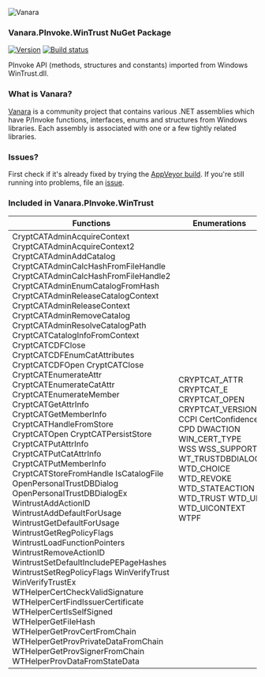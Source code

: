 ﻿![Vanara](https://raw.githubusercontent.com/dahall/Vanara/master/docs/icons/VanaraHeading.png)
### **Vanara.PInvoke.WinTrust NuGet Package**
[![Version](https://img.shields.io/nuget/v/Vanara.PInvoke.WinTrust?label=NuGet&style=flat-square)](https://github.com/dahall/Vanara/releases)
[![Build status](https://img.shields.io/appveyor/build/dahall/vanara?label=AppVeyor%20build&style=flat-square)](https://ci.appveyor.com/project/dahall/vanara)

PInvoke API (methods, structures and constants) imported from Windows WinTrust.dll.

### **What is Vanara?**

[Vanara](https://github.com/dahall/Vanara) is a community project that contains various .NET assemblies which have P/Invoke functions, interfaces, enums and structures from Windows libraries. Each assembly is associated with one or a few tightly related libraries.

### **Issues?**

First check if it's already fixed by trying the [AppVeyor build](https://ci.appveyor.com/nuget/vanara-prerelease).
If you're still running into problems, file an [issue](https://github.com/dahall/Vanara/issues).

### **Included in Vanara.PInvoke.WinTrust**

Functions | Enumerations | Structures
--- | --- | ---
CryptCATAdminAcquireContext CryptCATAdminAcquireContext2 CryptCATAdminAddCatalog CryptCATAdminCalcHashFromFileHandle CryptCATAdminCalcHashFromFileHandle2 CryptCATAdminEnumCatalogFromHash CryptCATAdminReleaseCatalogContext CryptCATAdminReleaseContext CryptCATAdminRemoveCatalog CryptCATAdminResolveCatalogPath CryptCATCatalogInfoFromContext CryptCATCDFClose CryptCATCDFEnumCatAttributes CryptCATCDFOpen CryptCATClose CryptCATEnumerateAttr CryptCATEnumerateCatAttr CryptCATEnumerateMember CryptCATGetAttrInfo CryptCATGetMemberInfo CryptCATHandleFromStore CryptCATOpen CryptCATPersistStore CryptCATPutAttrInfo CryptCATPutCatAttrInfo CryptCATPutMemberInfo CryptCATStoreFromHandle IsCatalogFile OpenPersonalTrustDBDialog OpenPersonalTrustDBDialogEx WintrustAddActionID WintrustAddDefaultForUsage WintrustGetDefaultForUsage WintrustGetRegPolicyFlags WintrustLoadFunctionPointers WintrustRemoveActionID WintrustSetDefaultIncludePEPageHashes WintrustSetRegPolicyFlags WinVerifyTrust WinVerifyTrustEx WTHelperCertCheckValidSignature WTHelperCertFindIssuerCertificate WTHelperCertIsSelfSigned WTHelperGetFileHash WTHelperGetProvCertFromChain WTHelperGetProvPrivateDataFromChain WTHelperGetProvSignerFromChain WTHelperProvDataFromStateData  | CRYPTCAT_ATTR CRYPTCAT_E CRYPTCAT_OPEN CRYPTCAT_VERSION CCPI CertConfidence CPD DWACTION WIN_CERT_TYPE WSS WSS_SUPPORT WT_TRUSTDBDIALOG WTD_CHOICE WTD_REVOKE WTD_STATEACTION WTD_TRUST WTD_UI WTD_UICONTEXT WTPF                               | CATALOG_INFO CRYPTCATATTRIBUTE CRYPTCATCDF CRYPTCATMEMBER CRYPTCATSTORE CONFIG_CI_PROV_INFO CONFIG_CI_PROV_INFO_RESULT DRIVER_VER_INFO DRIVER_VER_MAJORMINOR WTD_GENERIC_CHAIN_POLICY_CREATE_INFO WTD_GENERIC_CHAIN_POLICY_DATA WTD_GENERIC_CHAIN_POLICY_SIGNER_INFO CRYPT_PROVIDER_CERT CRYPT_PROVIDER_DATA CRYPT_PROVIDER_DEFUSAGE CRYPT_PROVIDER_FUNCTIONS CRYPT_PROVIDER_PRIVDATA CRYPT_PROVIDER_REGDEFUSAGE CRYPT_PROVIDER_SGNR CRYPT_PROVIDER_SIGSTATE CRYPT_PROVUI_DATA CRYPT_PROVUI_FUNCS CRYPT_REGISTER_ACTIONID CRYPT_TRUST_REG_ENTRY SPC_INDIRECT_DATA_CONTENT WIN_CERTIFICATE WINTRUST_BLOB_INFO WINTRUST_CATALOG_INFO WINTRUST_CERT_INFO WINTRUST_FILE_INFO WINTRUST_SGNR_INFO WINTRUST_SIGNATURE_SETTINGS WINTRUST_DATA HCATALOG HCATINFO HCATADMIN HCRYPTMSG            
